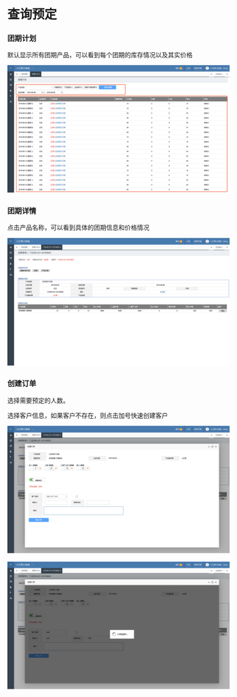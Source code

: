 # 查询预定

### 团期计划

默认显示所有团期产品，可以看到每个团期的库存情况以及其实价格

![](../.gitbook/assets/image%20%28109%29.png)

### 团期详情

点击产品名称，可以看到具体的团期信息和价格情况

![](../.gitbook/assets/image%20%2866%29.png)

### 创建订单

选择需要预定的人数。

选择客户信息，如果客户不存在，则点击加号快速创建客户

![](../.gitbook/assets/image%20%2891%29.png)

![](../.gitbook/assets/image%20%2863%29.png)





